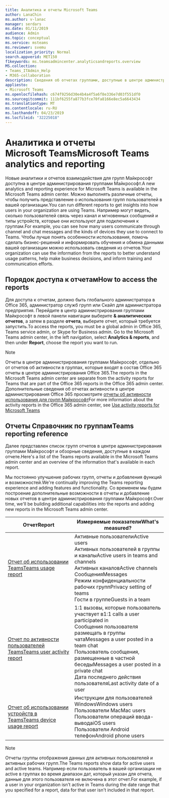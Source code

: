 ```yaml
---
title: Аналитика и отчеты Microsoft Teams
author: LanaChin
ms.author: v-lanac
manager: serdars
ms.date: 01/11/2019
audience: Admin
ms.topic: conceptual
ms.service: msteams
ms.reviewer: svemu
localization_priority: Normal
search.appverid: MET150
f1keywords: ms.teamsadmincenter.analyticsandreports.overview
MS.collection:
- Teams_ITAdmin_Help
- M365-collaboration
description: Сведения об отчетах группами, доступные в центре администрирования группами Майкрософт.
appliesto:
- Microsoft Teams
ms.openlocfilehash: c674f9256d30e4b4a4f5a6f8e336e7d03f551df0
ms.sourcegitcommit: 111bf6255fa877b3fce70fa8166e8ec5a6643434
ms.translationtype: MT
ms.contentlocale: ru-RU
ms.lasthandoff: 04/23/2019
ms.locfileid: "32225018"
---
```

# <a name="microsoft-teams-analytics-and-reporting"></a><span data-ttu-id="91bb0-103">Аналитика и отчеты Microsoft Teams</span><span class="sxs-lookup"><span data-stu-id="91bb0-103">Microsoft Teams analytics and reporting</span></span>

<span data-ttu-id="91bb0-104">Новые аналитики и отчетов взаимодействия для групп Майкрософт доступна в центре администрирования группами Майкрософт.</span><span class="sxs-lookup"><span data-stu-id="91bb0-104">A new analytics and reporting experience for Microsoft Teams is available in the Microsoft Teams admin center.</span></span> <span data-ttu-id="91bb0-105">Можно выполнять различные отчеты, чтобы получить представление о использования групп пользователей в вашей организации.</span><span class="sxs-lookup"><span data-stu-id="91bb0-105">You can run different reports to get insights into how users in your organization are using Teams.</span></span> <span data-ttu-id="91bb0-106">Например могут видеть, сколько пользователей связь через канал и мгновенных сообщений и типы устройств, которые они используют для подключения к группам.</span><span class="sxs-lookup"><span data-stu-id="91bb0-106">For example, you can see how many users communicate through channel and chat messages and the kinds of devices they use to connect to Teams.</span></span> <span data-ttu-id="91bb0-107">Чтобы лучше понять особенности использования, помочь сделать бизнес-решений и информировать обучения и обмена данными вашей организации можно использовать сведения из отчетов.</span><span class="sxs-lookup"><span data-stu-id="91bb0-107">Your organization can use the information from the reports to better understand usage patterns, help make business decisions, and inform training and communication efforts.</span></span>

## <a name="how-to-access-the-reports"></a><span data-ttu-id="91bb0-108">Порядок доступа к отчетам</span><span class="sxs-lookup"><span data-stu-id="91bb0-108">How to access the reports</span></span>

<span data-ttu-id="91bb0-109">Для доступа к отчетам, должно быть глобального администратора в Office 365, администратор служб групп или Скайп для администратора предприятия.  Перейдите в центр администрирования группами Майкрософт в левой панели навигации выберите **& аналитических отчетов**, а затем в разделе **отчета**, выберите отчет, который требуется запустить.</span><span class="sxs-lookup"><span data-stu-id="91bb0-109">To access the reports, you must be a global admin in Office 365, Teams service admin, or Skype for Business admin.  Go to the Microsoft Teams admin center, in the left navigation, select **Analytics & reports**, and then under **Report**, choose the report you want to run.</span></span>

> [!NOTE]
> <span data-ttu-id="91bb0-110">Отчеты в центре администрирования группами Майкрософт, отдельно от отчетов об активности в группах, которые входят в состав Office 365 отчеты в центре администрирования Office 365.</span><span class="sxs-lookup"><span data-stu-id="91bb0-110">The reports in the Microsoft Teams admin center are separate from the activity reports for Teams that are part of the Office 365 reports in the Office 365 admin center.</span></span> <span data-ttu-id="91bb0-111">Дополнительные сведения об отчетах активности в центре администрирования Office 365 просмотрите [отчеты об активности использования для групп Майкрософт](../teams-activity-reports.md)</span><span class="sxs-lookup"><span data-stu-id="91bb0-111">For more information about the activity reports in the Office 365 admin center, see [Use activity reports for Microsoft Teams](../teams-activity-reports.md)</span></span>

## <a name="teams-reporting-reference"></a><span data-ttu-id="91bb0-112">Отчеты Справочник по группам</span><span class="sxs-lookup"><span data-stu-id="91bb0-112">Teams reporting reference</span></span>

<span data-ttu-id="91bb0-113">Далее представлен список групп отчетов в центре администрирования группами Майкрософт и обзорные сведения, доступные в каждом отчете.</span><span class="sxs-lookup"><span data-stu-id="91bb0-113">Here's a list of the Teams reports available in the Microsoft Teams admin center and an overview of the information that's available in each report.</span></span>

<span data-ttu-id="91bb0-114">Мы постоянно улучшение рабочих групп, отчеты и добавления функций и возможностей.</span><span class="sxs-lookup"><span data-stu-id="91bb0-114">We're continually improving the Teams reporting experience and adding features and functionality.</span></span> <span data-ttu-id="91bb0-115">Со временем мы будем построение дополнительные возможности в отчеты и добавление новых отчетов в центре администрирования группами Майкрософт.</span><span class="sxs-lookup"><span data-stu-id="91bb0-115">Over time, we'll be building additional capabilities into the reports and adding new reports in the Microsoft Teams admin center.</span></span>

|<span data-ttu-id="91bb0-116">Отчет</span><span class="sxs-lookup"><span data-stu-id="91bb0-116">Report</span></span>  |<span data-ttu-id="91bb0-117">Измеряемые показатели</span><span class="sxs-lookup"><span data-stu-id="91bb0-117">What's measured?</span></span> |
|---------|---------|
|[<span data-ttu-id="91bb0-118">Отчет об использовании Teams</span><span class="sxs-lookup"><span data-stu-id="91bb0-118">Teams usage report</span></span>](teams-usage-report.md)  |  <span data-ttu-id="91bb0-119">Активные пользователи</span><span class="sxs-lookup"><span data-stu-id="91bb0-119">Active users</span></span><br/><span data-ttu-id="91bb0-120">Активных пользователей в группы и каналы</span><span class="sxs-lookup"><span data-stu-id="91bb0-120">Active users in teams and channels</span></span><br/><span data-ttu-id="91bb0-121">Активных каналов</span><span class="sxs-lookup"><span data-stu-id="91bb0-121">Active channels</span></span><br/><span data-ttu-id="91bb0-122">Сообщения</span><span class="sxs-lookup"><span data-stu-id="91bb0-122">Messages</span></span><br/><span data-ttu-id="91bb0-123">Режим конфиденциальности рабочих групп</span><span class="sxs-lookup"><span data-stu-id="91bb0-123">Privacy setting of  teams</span></span><br/><span data-ttu-id="91bb0-124">Гости в группе</span><span class="sxs-lookup"><span data-stu-id="91bb0-124">Guests in a team</span></span>   |
|[<span data-ttu-id="91bb0-125">Отчет по активности пользователей Teams</span><span class="sxs-lookup"><span data-stu-id="91bb0-125">Teams user activity report</span></span>](user-activity-report.md)  |  <span data-ttu-id="91bb0-126">1:1 вызовы, которые пользователь участвует в</span><span class="sxs-lookup"><span data-stu-id="91bb0-126">1:1 calls a user participated in</span></span><br/><span data-ttu-id="91bb0-127">Сообщения пользователя размещать в группы чата</span><span class="sxs-lookup"><span data-stu-id="91bb0-127">Messages a user posted in a team chat</span></span><br/><span data-ttu-id="91bb0-128">Пользователь сообщения, размещенные в частной беседы</span><span class="sxs-lookup"><span data-stu-id="91bb0-128">Messages a user posted in a private chat</span></span><br/><span data-ttu-id="91bb0-129">Дата последнего действия пользователя</span><span class="sxs-lookup"><span data-stu-id="91bb0-129">Last activity date of a user</span></span>     |
|[<span data-ttu-id="91bb0-130">Отчет об использовании устройств в Teams</span><span class="sxs-lookup"><span data-stu-id="91bb0-130">Teams device usage report</span></span>](device-usage-report.md)   |  <span data-ttu-id="91bb0-131">Инструкции для пользователей Windows</span><span class="sxs-lookup"><span data-stu-id="91bb0-131">Windows users</span></span><br/><span data-ttu-id="91bb0-132">Пользователи Mac</span><span class="sxs-lookup"><span data-stu-id="91bb0-132">Mac users</span></span><br/><span data-ttu-id="91bb0-133">Пользователи операций ввода-вывода</span><span class="sxs-lookup"><span data-stu-id="91bb0-133">iOS users</span></span><br/><span data-ttu-id="91bb0-134">Пользователи Android телефон</span><span class="sxs-lookup"><span data-stu-id="91bb0-134">Android phone users</span></span>     |

> [!NOTE]
> <span data-ttu-id="91bb0-135">Отчеты группы отображения данных для активных пользователей и активных рабочих групп.</span><span class="sxs-lookup"><span data-stu-id="91bb0-135">The Teams reports show data for active users and active teams.</span></span> <span data-ttu-id="91bb0-136">Например если пользователь в вашей организации не active в группах во время диапазон дат, который указан для отчета, данные для этого пользователя не включена в этот отчет.</span><span class="sxs-lookup"><span data-stu-id="91bb0-136">For example, if a user in your organization isn't active in Teams during the date range that you specified for a report, data for that user isn't included in that report.</span></span>
